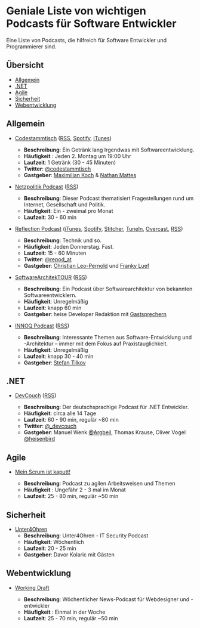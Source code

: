 # Geniale Liste von wichtigen Podcasts für Software Entwickler

Eine Liste von Podcasts, die hilfreich für Software Entwickler und Programmierer sind.

## Übersicht

* [Allgemein](#allgemein)
* [.NET](#net)
* [Agile](#agile)
* [Sicherheit](#sicherheit)
* [Webentwicklung](#webentwicklung)

## Allgemein

* [Codestammtisch](https://codestammtis.ch) ([RSS](https://codestammtis.ch/feed/mp3/), [Spotify](https://open.spotify.com/show/1q3dDiYvXHcMaDFopGt3Mh), [iTunes](https://itunes.apple.com/ch/podcast/codestammtisch/id1410854302?l=en&mt=2))

  * **Beschreibung**: Ein Getränk lang Irgendwas mit Softwareentwicklung.
  * **Häufigkeit** : Jeden 2. Montag um 19:00 Uhr
  * **Laufzeit**: 1 Getränk (30 - 45 Minuten)
  * **Twitter**: [@codestammtisch](https://twitter.com/codestammtisch)
  * **Gastgeber**: [Maximilian Koch](https://twitter.com/tschaka1904) & [Nathan Mattes](https://twitter.com/zeitschlag)

* [Netzpolitik Podcast](https://netzpolitik.org/podcast/) ([RSS](https://netzpolitik.org/category/netzpolitik-podcast/feed/))
  
  * **Beschreibung**: Dieser Podcast thematisiert Fragestellungen rund um Internet, Gesellschaft und Politik.
  * **Häufigkeit**: Ein - zweimal pro Monat
  * **Laufzeit**: 30 - 60 min 

* [Reflection Podcast](https://repod.at) ([iTunes](https://itunes.apple.com/at/podcast/reflection-podcast-der-podcast-mit-franky-und-christian/id1436854408?mt=2), [Spotify](https://open.spotify.com/show/3hgik8ffwDNNbyt6JO6JCa), [Stitcher](https://www.stitcher.com/podcast/reflection-podcast-der-podcast-mit-franky-und-christian-auf?refid=stpr), [TuneIn](http://tun.in/pjavp), [Overcast](https://overcast.fm/itunes1436854408/reflection-podcast-der-podcast-mit-franky-und-christian-auf-gschert), [RSS](https://repod.at/feed))

  * **Beschreibung**: Technik und so.
  * **Häufigkeit**: Jeden Donnerstag. Fast.
  * **Laufzeit**: 15 - 60 Minuten
  * **Twitter**: [@repod_at](https://twitter.com/repod_at)
  * **Gastgeber**: [Christian Leo-Pernold](https://twitter.com/mazedlx) und [Franky Luef](https://twitter.com/federic0green)
  
* [SoftwareArchitekTOUR](https://www.heise.de/developer/SoftwareArchitekTOUR-4076349.html) ([RSS](https://www.heise.de/developer/rss/podcast-softwarearchitektour.rss))
  
  * **Beschreibung**: Ein Podcast über Softwarearchitektur von bekannten Softwareentwicklern.
  * **Häufigkeit**: Unregelmäßig
  * **Laufzeit**: knapp 60 min
  * **Gastgeber**: heise Developer Redaktion mit [Gastsprechern](https://www.heise.de/developer/SoftwareArchitekTOUR-4076983.html)
  
* [INNOQ Podcast](https://www.innoq.com/de/podcast/) ([RSS](https://innoq.podigee.io/feed/aac))
  
  * **Beschreibung**: Interessante Themen aus Software-Entwicklung und -Architektur – immer mit dem Fokus auf Praxistauglichkeit.
  * **Häufigkeit**: Unregelmäßig
  * **Laufzeit**: knapp 30 - 40 min
  * **Gastgeber**: [Stefan Tilkov](https://twitter.com/stilkov)

## .NET

* [DevCouch](https://devcouch.de/) ([RSS](https://devcouch.de/podcast/feed/))

  * **Beschreibung**: Der deutschsprachige Podcast für .NET Entwickler.
  * **Häufigkeit**: circa alle 14 Tage
  * **Laufzeit**: 60 - 90 min, regulär ~80 min
  * **Twitter**: [@_devcouch](https://twitter.com/_devcouch)
  * **Gastgeber**: Manuel Wenk [@Argbeil](https://twitter.com/Argbeil), Thomas Krause, Oliver Vogel [@heisenbird](https://twitter.com/heisenbird)
  
## Agile

* [Mein Scrum ist kaputt!](https://meinscrumistkaputt.de/)

  * **Beschreibung**: Podcast zu agilen Arbeitsweisen und Themen 
  * **Häufigkeit** : Ungefähr 2 - 3 mal im Monat
  * **Laufzeit**: 25 - 80 min, regulär ~50 min
  
## Sicherheit

* [Unter4Ohren](https://www.all-about-security.de/unter4ohren/)
  * **Beschreibung**: Unter4Ohren - IT Security Podcast 
  * **Häufigkeit**: Wöchentlich
  * **Laufzeit**: 20 - 25 min
  * **Gastgeber**: Davor Kolaric mit Gästen

## Webentwicklung

* [Working Draft](https://workingdraft.de/)

  * **Beschreibung**: Wöchentlicher News-Podcast für Webdesigner und -entwickler
  * **Häufigkeit** : Einmal in der Woche
  * **Laufzeit**: 25 - 70 min, regulär ~50 min
